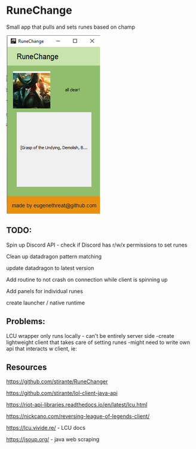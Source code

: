 # **RuneChange**

Small app that pulls and sets runes based on champ

![demo image](https://github.com/eugenethreat/RuneChange/blob/main/resources/runechanger_gui1.png)

## **TODO**: 
Spin up Discord API - check if Discord has r/w/x permissions to set runes 

Clean up datadragon pattern matching

update datadragon to latest version 

Add routine to not crash on connection while client is spinning up 

Add panels for individual runes  

create launcher / native runtime 

## **Problems**:
LCU wrapper only runs locally - can't be entirely server side 
-create lightweight client that takes care of setting runes 
-might need to write own api that interacts w client, ie: 




## **Resources**
https://github.com/stirante/RuneChanger

https://github.com/stirante/lol-client-java-api

https://riot-api-libraries.readthedocs.io/en/latest/lcu.html

https://nickcano.com/reversing-league-of-legends-client/

https://lcu.vivide.re/ - LCU docs 

https://jsoup.org/ - java web scraping 


